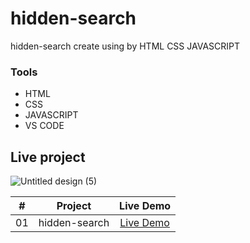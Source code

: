 # hidden-search
hidden-search create using by HTML CSS JAVASCRIPT

### Tools 

- HTML
- CSS
- JAVASCRIPT
- VS CODE

## Live project

![Untitled design (5)](https://user-images.githubusercontent.com/82101597/133920015-a274eea2-dff1-4023-a4a8-ab113d266805.gif)

|  #  |                                                           Project                                                           |                                           Live Demo                                           |
| :-: | :-------------------------------------------------------------------------------------------------------------------------: | :-------------------------------------------------------------------------------------------: |
| 01  |   hidden-search       | [Live Demo](https://iariful.github.io/hidden-search/)






